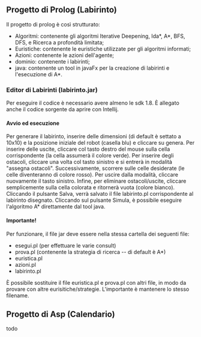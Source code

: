 ## Progetto di Prolog (Labirinto)
  Il progetto di prolog è così strutturato:
  * Algoritmi: contenente gli algoritmi Iterative Deepening, Ida*, A*, BFS, DFS, e Ricerca a profondità limitata;
  * Euristiche: contenente le euristiche utilizzate per gli algoritmi informati;
  * Azioni: contenente le azioni dell'agente;
  * dominio: contenente i labirinti;
  * java: contenente un tool in javaFx per la creazione di labirinti e l'esecuzione di A*.
### Editor di Labirinti (labirinto.jar)
Per eseguire il codice è necessario avere almeno le sdk 1.8. 
È allegato anche il codice sorgente da aprire con Intellij.

#### Avvio ed esecuzione
Per generare il labirinto, inserire delle dimensioni (di default è settato a 10x10) e la posizione iniziale del robot (casella blu) e cliccare su genera. 
Per inserire delle uscite, cliccare col tasto destro del mouse sulla cella corrispondente (la cella assumerà il colore verde).
Per inserire degli ostacoli, cliccare una volta col tasto sinistro e si entrerà in modalità "assegna ostacoli". Successivamente, scorrere sulle celle desiderate (le celle diventeranno di colore rosso). Per uscire dalla modalità, cliccare nuovamente il tasto sinistro. 
Infine, per eliminare ostacoli/uscite, cliccare semplicemente sulla cella colorata e ritornerà vuota (colore bianco).
Cliccando il pulsante Salva, verrà salvato il file labirinto.pl corrispondente al labirinto disegnato. 
Cliccando sul pulsante Simula, è possibile eseguire l'algoritmo A* direttamente dal tool java. 

#### Importante!
Per funzionare, il file jar deve essere nella stessa cartella dei seguenti file: 
* esegui.pl (per effettuare le varie consult)
* prova.pl (contenente la strategia di ricerca -- di default è A*)
* euristica.pl
* azioni.pl
* labirinto.pl

È possibile sostituire il file euristica.pl e prova.pl con altri file, in modo da provare con altre eurisitiche/strategie. L'importante è mantenere lo stesso filename. 

## Progetto di Asp (Calendario)
todo